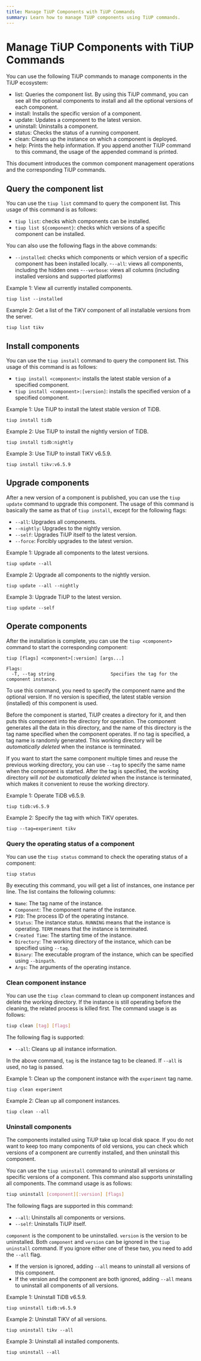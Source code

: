 ```yaml
---
title: Manage TiUP Components with TiUP Commands
summary: Learn how to manage TiUP components using TiUP commands.
---
```


# Manage TiUP Components with TiUP Commands

You can use the following TiUP commands to manage components in the TiUP ecosystem:

- list: Queries the component list. By using this TiUP command, you can see all the optional components to install and all the optional versions of each component.
- install: Installs the specific version of a component.
- update: Updates a component to the latest version.
- uninstall: Uninstalls a component.
- status: Checks the status of a running component.
- clean: Cleans up the instance on which a component is deployed.
- help: Prints the help information. If you append another TiUP command to this command, the usage of the appended command is printed.

This document introduces the common component management operations and the corresponding TiUP commands.

## Query the component list

You can use the `tiup list` command to query the component list. This usage of this command is as follows:

- `tiup list`: checks which components can be installed.
- `tiup list ${component}`: checks which versions of a specific component can be installed.

You can also use the following flags in the above commands:

- `--installed`: checks which components or which version of a specific component has been installed locally.
-`--all`: views all components, including the hidden ones
-`--verbose`: views all columns (including installed versions and supported platforms)

Example 1: View all currently installed components.


```shell
tiup list --installed
```

Example 2: Get a list of the TiKV component of all installable versions from the server.


```shell
tiup list tikv
```

## Install components

You can use the `tiup install` command to query the component list. This usage of this command is as follows:

- `tiup install <component>`: installs the latest stable version of a specified component.
- `tiup install <component>:[version]`: installs the specified version of a specified component.

Example 1: Use TiUP to install the latest stable version of TiDB.


```shell
tiup install tidb
```

Example 2: Use TiUP to install the nightly version of TiDB.


```shell
tiup install tidb:nightly
```

Example 3: Use TiUP to install TiKV v6.5.9.


```shell
tiup install tikv:v6.5.9
```

## Upgrade components

After a new version of a component is published, you can use the `tiup update` command to upgrade this component. The usage of this command is basically the same as that of `tiup install`, except for the following flags:

- `--all`: Upgrades all components.
- `--nightly`: Upgrades to the nightly version.
- `--self`: Upgrades TiUP itself to the latest version.
- `--force`: Forcibly upgrades to the latest version.

Example 1: Upgrade all components to the latest versions.


```shell
tiup update --all
```

Example 2: Upgrade all components to the nightly version.


```shell
tiup update --all --nightly
```

Example 3: Upgrade TiUP to the latest version.


```shell
tiup update --self
```

## Operate components

After the installation is complete, you can use the `tiup <component>` command to start the corresponding component:

```shell
tiup [flags] <component>[:version] [args...]

Flags:
  -T, --tag string                     Specifies the tag for the component instance.
```

To use this command, you need to specify the component name and the optional version. If no version is specified, the latest stable version (installed) of this component is used.

Before the component is started, TiUP creates a directory for it, and then puts this component into the directory for operation. The component generates all the data in this directory, and the name of this directory is the tag name specified when the component operates. If no tag is specified, a tag name is randomly generated. This working directory will be *automatically deleted* when the instance is terminated.

If you want to start the same component multiple times and reuse the previous working directory, you can use `--tag` to specify the same name when the component is started. After the tag is specified, the working directory will *not be automatically deleted* when the instance is terminated, which makes it convenient to reuse the working directory.

Example 1: Operate TiDB v6.5.9.


```shell
tiup tidb:v6.5.9
```

Example 2: Specify the tag with which TiKV operates.


```shell
tiup --tag=experiment tikv
```

### Query the operating status of a component

You can use the `tiup status` command to check the operating status of a component:


```shell
tiup status
```

By executing this command, you will get a list of instances, one instance per line. The list contains the following columns:

- `Name`: The tag name of the instance.
- `Component`: The component name of the instance.
- `PID`: The process ID of the operating instance.
- `Status`: The instance status. `RUNNING` means that the instance is operating. `TERM` means that the instance is terminated.
- `Created Time`: The starting time of the instance.
- `Directory`: The working directory of the instance, which can be specified using `--tag`.
- `Binary`: The executable program of the instance, which can be specified using `--binpath`.
- `Args`: The arguments of the operating instance.

### Clean component instance

You can use the `tiup clean` command to clean up component instances and delete the working directory. If the instance is still operating before the cleaning, the related process is killed first. The command usage is as follows:


```bash
tiup clean [tag] [flags]
```

The following flag is supported:

- `--all`: Cleans up all instance information.

In the above command, `tag` is the instance tag to be cleaned. If `--all` is used, no tag is passed.

Example 1: Clean up the component instance with the `experiment` tag name.


```shell
tiup clean experiment
```

Example 2: Clean up all component instances.


```shell
tiup clean --all
```

### Uninstall components

The components installed using TiUP take up local disk space. If you do not want to keep too many components of old versions, you can check which versions of a component are currently installed, and then uninstall this component.

You can use the `tiup uninstall` command to uninstall all versions or specific versions of a component. This command also supports uninstalling all components. The command usage is as follows:


```bash
tiup uninstall [component][:version] [flags]
```

The following flags are supported in this command:

- `--all`: Uninstalls all components or versions.
- `--self`: Uninstalls TiUP itself.

`component` is the component to be uninstalled. `version` is the version to be uninstalled. Both `component` and `version` can be ignored in the `tiup uninstall` command. If you ignore either one of these two, you need to add the `--all` flag.

- If the version is ignored, adding `--all` means to uninstall all versions of this component.
- If the version and the component are both ignored, adding `--all` means to uninstall all components of all versions.

Example 1: Uninstall TiDB v6.5.9.


```shell
tiup uninstall tidb:v6.5.9
```

Example 2: Uninstall TiKV of all versions.


```shell
tiup uninstall tikv --all
```

Example 3: Uninstall all installed components.


```shell
tiup uninstall --all
```
